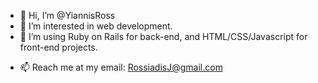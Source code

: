 - 👋 Hi, I’m @YiannisRoss
- 👀 I’m interested in web development.
- 🌱 I’m using Ruby on Rails for back-end, and HTML/CSS/Javascript for front-end projects.
<!--- 💞️ I’m looking to collaborate on anything, as long as I can learn something! --->
- 📫 Reach me at my email: RossiadisJ@gmail.com

<!---
YiannisRoss/YiannisRoss is a ✨ special ✨ repository because its `README.md` (this file) appears on your GitHub profile.
You can click the Preview link to take a look at your changes.
--->
